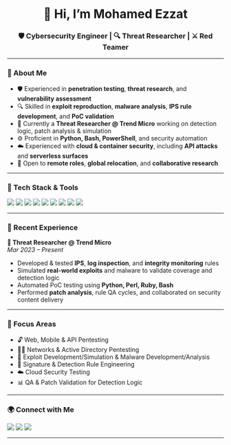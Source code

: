 
<h1 align="center">👋 Hi, I’m Mohamed Ezzat</h1>
<h3 align="center">🛡️ Cybersecurity Engineer | 🔍 Threat Researcher | ⚔️ Red Teamer</h3>

---

### 🧠 About Me

- 🛡️ Experienced in **penetration testing**, **threat research**, and **vulnerability assessment**
- 🔍 Skilled in **exploit reproduction**, **malware analysis**, **IPS rule development**, and **PoC validation**
- 🧪 Currently a **Threat Researcher @ Trend Micro** working on detection logic, patch analysis & simulation
- ⚙️ Proficient in **Python, Bash, PowerShell**, and security automation
- ☁️ Experienced with **cloud & container security**, including **API attacks** and **serverless surfaces**
- 💼 Open to **remote roles**, **global relocation**, and **collaborative research**

---

### 🧰 Tech Stack & Tools

<p align="left">
  <img src="https://img.shields.io/badge/Python-3776AB?style=flat&logo=python&logoColor=white" />
  <img src="https://img.shields.io/badge/Bash-121011?style=flat&logo=gnu-bash&logoColor=white" />
  <img src="https://img.shields.io/badge/PowerShell-5391FE?style=flat&logo=powershell&logoColor=white" />
  <img src="https://img.shields.io/badge/Metasploit-5e5e5e?style=flat&logo=metasploit&logoColor=white" />
  <img src="https://img.shields.io/badge/Burp%20Suite-ff6600?style=flat&logo=burpsuite&logoColor=white" />
  <img src="https://img.shields.io/badge/Nmap-0087d6?style=flat&logo=nmap&logoColor=white" />
  <img src="https://img.shields.io/badge/OWASP%20ZAP-1a1a1a?style=flat&logo=OWASP&logoColor=white" />
  <img src="https://img.shields.io/badge/Wireshark-1679A7?style=flat&logo=wireshark&logoColor=white" />
  <img src="https://img.shields.io/badge/VMware-607078?style=flat&logo=vmware&logoColor=white" />
</p>

---

### 🚀 Recent Experience

**🔬 Threat Researcher @ Trend Micro**  
_Mar 2023 – Present_
- Developed & tested **IPS**, **log inspection**, and **integrity monitoring** rules
- Simulated **real-world exploits** and malware to validate coverage and detection logic
- Automated PoC testing using **Python, Perl, Ruby, Bash**
- Performed **patch analysis**, rule QA cycles, and collaborated on security content delivery

---

### 🎯 Focus Areas

- 🔓 Web, Mobile & API Pentesting  
- 🕵️‍♂️ Networks & Active Directory Pentesting 
- 🧬 Exploit Development/Simulation & Malware Development/Analysis  
- 🔐 Signature & Detection Rule Engineering  
- ☁️ Cloud Security Testing  
- 📊 QA & Patch Validation for Detection Logic  

---

### 🌍 Connect with Me

<p align="left">
  <a href="https://www.linkedin.com/in/mohamedaezzat" target="_blank"><img src="https://img.shields.io/badge/LinkedIn-blue?style=flat&logo=linkedin&logoColor=white" /></a>
  <a href="https://mohamedaezzat.github.io/resume/" target="_blank"><img src="https://img.shields.io/badge/My%20Resume-grey?style=flat&logo=read-the-docs&logoColor=white" /></a>
  <a href="mailto:mohamedahmedpk@gmail.com"><img src="https://img.shields.io/badge/Email-D14836?style=flat&logo=gmail&logoColor=white" /></a>
</p>

---
